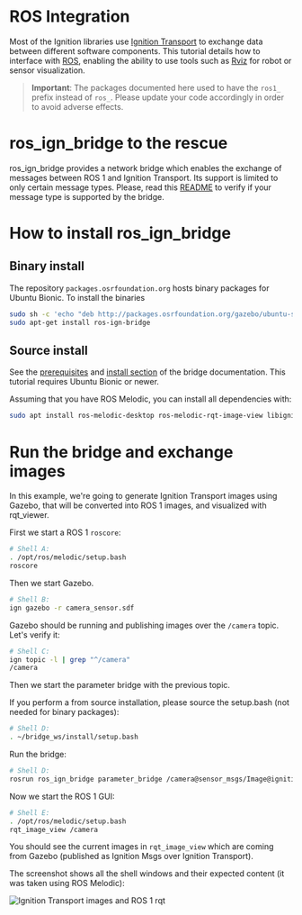 # ROS Integration

Most of the Ignition libraries use [Ignition Transport](https://github.com/gazebosim/gz-transport)
to exchange data between different software components. This tutorial details
how to interface with [ROS](http://www.ros.org/), enabling the ability to use
tools such as [Rviz](http://wiki.ros.org/rviz) for robot or sensor
visualization.

> **Important**: The packages documented here used to have the `ros1_` prefix
> instead of `ros_`. Please update your code accordingly in order to avoid
> adverse effects.

# ros_ign_bridge to the rescue

ros_ign_bridge provides a network bridge which enables the exchange of messages
between ROS 1 and Ignition Transport. Its support is limited to only certain
message types. Please, read this [README](https://github.com/osrf/ros_ign_bridge)
to verify if your message type is supported by the bridge.

# How to install ros_ign_bridge

## Binary install

The repository `packages.osrfoundation.org` hosts binary packages for Ubuntu Bionic.
To install the binaries

```bash
sudo sh -c 'echo "deb http://packages.osrfoundation.org/gazebo/ubuntu-stable `lsb_release -cs` main" > /etc/apt/sources.list.d/gazebo-stable.list'
sudo apt-get install ros-ign-bridge
```

## Source install

See the [prerequisites](https://github.com/osrf/ros_ign/tree/melodic/ros_ign_bridge#prerequisites)
and [install section](https://github.com/osrf/ros_ign/tree/melodic/ros_ign_bridge#building-the-bridge-from-source)
of the bridge documentation. This tutorial requires Ubuntu Bionic or newer.

Assuming that you have ROS Melodic, you can install all dependencies with:

```bash
sudo apt install ros-melodic-desktop ros-melodic-rqt-image-view libignition-common3-dev libignition-transport7-dev
```

# Run the bridge and exchange images

In this example, we're going to generate Ignition Transport images using Gazebo, that will be converted into ROS 1 images, and visualized with rqt_viewer.

First we start a ROS 1 `roscore`:

```bash
# Shell A:
. /opt/ros/melodic/setup.bash
roscore
```

Then we start Gazebo.

```bash
# Shell B:
ign gazebo -r camera_sensor.sdf
```

Gazebo should be running and publishing images over the `/camera` topic.
Let's verify it:

```bash
# Shell C:
ign topic -l | grep "^/camera"
/camera
```

Then we start the parameter bridge with the previous topic.

If you perform a from source installation, please source the
setup.bash (not needed for binary packages):

```bash
# Shell D:
. ~/bridge_ws/install/setup.bash
```

Run the bridge:

```bash
# Shell D:
rosrun ros_ign_bridge parameter_bridge /camera@sensor_msgs/Image@ignition.msgs.Image
```

Now we start the ROS 1 GUI:

```bash
# Shell E:
. /opt/ros/melodic/setup.bash
rqt_image_view /camera
```

You should see the current images in `rqt_image_view` which are coming from
Gazebo (published as Ignition Msgs over Ignition Transport).

The screenshot shows all the shell windows and their expected content
(it was taken using ROS Melodic):


![Ignition Transport images and ROS 1 rqt](../acropolis/images/bridge_image_exchange_ign-gazebo.png)
